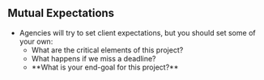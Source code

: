 ##  Mutual Expectations

* Agencies will try to set client expectations, but you should set some of your own:
	* What are the critical elements of this project? <!-- .element: class="fragment" -->
	* What happens if we miss a deadline? <!-- .element: class="fragment" -->
	* <!-- .element: class="fragment" --> **What is your end-goal for this project?**